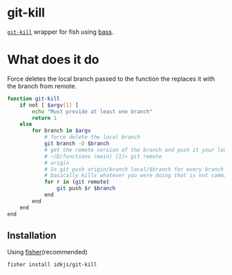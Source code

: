 # git-kill

[`git-kill`](https://github.com/peterpme/dotfiles/blob/master/bin/git-kill) wrapper for fish using [bass](https://github.com/edc/bass).


# What does it do

Force deletes the local branch passed to the function the replaces it with the branch from remote.

```bash
function git-kill
    if not [ $argv[1] ]
        echo "Must provide at least one branch"
        return 1
    else
        for branch in $argv
            # force delete the local branch
            git branch -D $branch
            # get the remote version of the branch and push it your local copy
            # ~/D/functions (main) [1]> git remote
            # origin
            # So git push origin/branch local/$branch for every branch on origin
            # basically kills whatever you were doing that is not committed and returns you a clean copy
            for r in (git remote)
                git push $r $branch
            end
        end
    end
end
```

## Installation

Using [fisher](https://github.com/jorgebucaran/fisher)(recommended)

```
fisher install idkjs/git-kill
```

